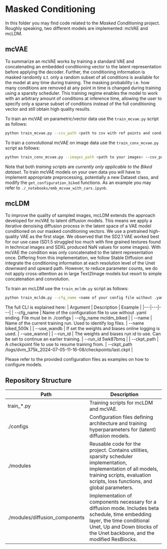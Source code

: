 # Masked Conditioning
In this folder you may find code related to the *Masked Conditioning* project. Roughly speaking, two different models are implemented: mcVAE and mcLDM.

## mcVAE
To summarize an mcVAE works by training a standard VAE and concatenating an embedded conditioning vector to the latent representation before applying the decoder. Further, the conditioning information is masked randomly s.t. only a random subset of all conditions is available for the model at any time during training. The masking probability i.e. how many conditions are removed at any point in time is changed during training using a sparsity scheduler. This training regime enables the model to work with an arbitrary amount of conditions at inference time, allowing the user to specify only a sparse subset of conditions instead of the full conditioning vector and still obtain high quality results.

To train an mcVAE on parametric/vector data use the `train_mcvae.py` script as follows:
```bash
python train_mcvae.py --csv_path <path to csv with ref points and conditions> --name <name of your training run>
```

To train a convolutional mcVAE on image data use the `train_conv_mcvae.py` script as follows:
```bash
python train_conv_mcvae.py --images_path <path to your images> --csv_path <path to csv with conditions> --name <name of your training run>
```

Note that both *training scripts* are *currently only applicable to the Biked dataset*. To train mcVAE models on your own data you will have to implement appropriate preprocessing, potentially a new Dataset class, and modify the `get_configuration_biked` functions. As an example you may refer to `./_notebooks/emb_mcvae_with_cars.ipynb`.

## mcLDM
To improve the quality of sampled images, mcLDM extends the approach developed for mcVAE to latent diffusion models. This means we apply a iterative denoising diffusion process in the latent space of a VAE model conditioned on our masked conditioning vectors. We use a pretrained high-quality VAE as the first stage. We observed that the SD2.1 VAE worked best for our use case (SD1.5 struggled too much with fine grained textures found in technical images and SDXL produced NaN values for some images). With mcVAE the condition was only concatenated to the latent representation once. Differing from this implementation, we follow Stable Diffusion and integrate the conditioning information at each resolution level of the Unet downward and upward path. However, to reduce parameter counts, we do not apply cross-attention as in large Text2Image models but resort to simple concatenation and convolution.

To train an mcLDM use the `train_mcldm.py` script as follows:
```bash
python train_mcldm.py --cfg_name <name of your config file without .yaml>
```

The full CLI is explained here:
| Argument | Description | Example |
|---|---|---|
| --cfg_name | Name of the configuration file to use without .yaml ending. File must be in ./configs | --cfg_name mcldm_biked |
| --name | Name of the current training run. Used to identify log files. | --name biked_500k |
| --use_wandb | If set the weights and biases online logging is used. | --use_wannd |
| --run_id | The weights and biases run id to use. Can be set to continue an earlier training. | --run_id 5wk87bmq |
| --ckpt_path | A checkpoint file to use to resume training from. | --ckpt_path /logs/dvm_375k_2024-07-05-11-16-08/checkpoints/last.ckpt |

Please refer to the provided configuration files as examples on how to configure models.

## Repository Structure
| Path | Description |
|---|---|
| train_*.py | Training scripts for mcLDM and mcVAE. |
| ./configs | Configuration files defining architecture and training hyperparameters for (latent) diffusion models. |
| ./modules | Reusable code for the project. Contains utilities, sparsity scheduler implementation, implementation of all models, training scripts, evaluation scripts, loss functions, and global parameters. |
| ./modules/diffusion_components | Implementation of components necessary for a diffusion mode. Includes beta schedule, time embedding layer, the time conditional Unet, Up and Down blocks of the Unet backbone, and the modified ResBlocks. |
